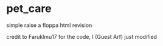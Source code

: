 # pet_care
simple raise a floppa html revision

credit to Faruklmu17 for the code, I (Guest Arf) just modified

